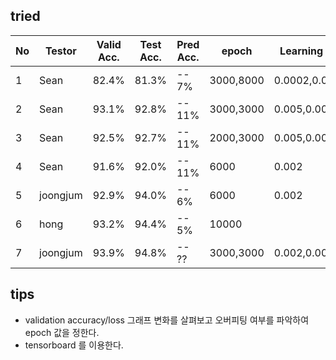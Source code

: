 ## tried
|  No | Testor    | Valid Acc.|Test Acc.| Pred Acc.| epoch     | Learning Rate   | Batch | Optimizer       | Activation |win_stride|win_size| time_shift|sample_rate |back_vol.|back_freq.|dct_coef.|
|-----|-----------|----------|----------|----------|-----------|-----------------|-------|-----------------|----------|----------|----------|----------|-------------|--------|----------|---------|
|  1  | Sean      |  82.4%   |   81.3%  |  -- 7%   | 3000,8000 | 0.0002,0.00005  | 100   | SDG             | Relu     | 10       |   30     | 100      |  16000      |  0.2   |  0.8     |   40    |
|  2  | Sean      |  93.1%   |   92.8%  |  -- 11%  | 3000,3000 | 0.005,0.0005    | 100   | SDG             | Relu     | 10       |   30     | 100      |  16000      |  0.3   |  0.8     |   40    |
|  3  | Sean      |  92.5%   |   92.7%  |  -- 11%  | 2000,3000 | 0.005,0.001     | 100   | SDG             | Relu     | 10       |   30     | 100      |  16000      |  0.2   |  0.9     |   40    |
|  4  | Sean      |  91.6%   |   92.0%  |  -- 11%  | 6000      | 0.002           | 100   | SDG             | Relu     | 10       |   20     | 100      |  16000      |  0.3   |  0.9     |   40    |
|  5  | joongjum  |  92.9%   |   94.0%  |  -- 6%  | 6000       | 0.002           | 100   | Adam             | Relu    | 10       |   30     | 100      |  16000      |  0.3   |  0.8     |   40    |
|  6  | hong      |   93.2%  |  94.4%   |   -- 5% | 10000     |                  |       |       Momentum   |         |          |          |          |             |        |          |         |
|  7  | joongjum  |  93.9%   |   94.8%  |  -- ??  | 3000,3000 | 0.002,0.0005     | 100   | Adam             | Relu    | 10       |   30     | 100      |  16000      |  0.3   |  0.8     |   40    |




## tips
- validation accuracy/loss 그래프 변화를 살펴보고 오버피팅 여부를 파악하여 epoch 값을 정한다.
- tensorboard 를 이용한다.
